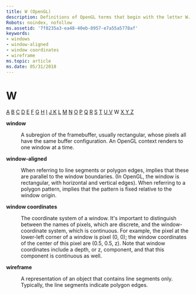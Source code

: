 ```yaml
---
title: W (OpenGL)
description: Definitions of OpenGL terms that begin with the letter W.
Robots: noindex, nofollow
ms.assetid: '7f8235a3-ea48-40eb-8957-e7a55a5778af'
keywords:
- windows
- window-aligned
- window coordinates
- wireframe
ms.topic: article
ms.date: 05/31/2018
---
```


# W

[A](a.md) [B](b.md) [C](c.md) [D](d.md) [E](e.md) [F](f.md) [G](g.md) [H](h.md) [I](i.md) [J K](jk.md) [L](l.md) [M](m.md) [N](n.md) [O](o.md) [P](p.md) [Q](q.md) [R](r.md) [S](s.md) [T](t.md) [U V](u-v.md) W [X Y Z](x-y-z.md)

<dl> <dt>

<span id="opengl_window"></span><span id="OPENGL_WINDOW"></span>**window**
</dt> <dd>

A subregion of the framebuffer, usually rectangular, whose pixels all have the same buffer configuration. An OpenGL context renders to one window at a time.

</dd> <dt>

<span id="opengl_window_aligned"></span><span id="OPENGL_WINDOW_ALIGNED"></span>**window-aligned**
</dt> <dd>

When referring to line segments or polygon edges, implies that these are parallel to the window boundaries. (In OpenGL, the window is rectangular, with horizontal and vertical edges). When referring to a polygon pattern, implies that the pattern is fixed relative to the window origin.

</dd> <dt>

<span id="opengl_window_coordinates"></span><span id="OPENGL_WINDOW_COORDINATES"></span>**window coordinates**
</dt> <dd>

The coordinate system of a window. It's important to distinguish between the names of pixels, which are discrete, and the window-coordinate system, which is continuous. For example, the pixel at the lower-left corner of a window is pixel (0, 0); the window coordinates of the center of this pixel are (0.5, 0.5, z). Note that window coordinates include a depth, or z, component, and that this component is continuous as well.

</dd> <dt>

<span id="opengl_wireframe"></span><span id="OPENGL_WIREFRAME"></span>**wireframe**
</dt> <dd>

A representation of an object that contains line segments only. Typically, the line segments indicate polygon edges.

</dd> </dl>

 

 




